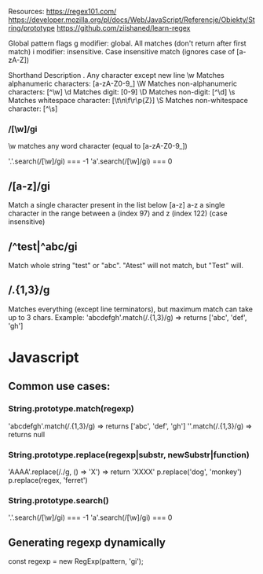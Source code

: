 Resources:
https://regex101.com/
https://developer.mozilla.org/pl/docs/Web/JavaScript/Referencje/Obiekty/String/prototype
https://github.com/ziishaned/learn-regex

Global pattern flags
g modifier: global. All matches (don't return after first match)
i modifier: insensitive. Case insensitive match (ignores case of [a-zA-Z])

Shorthand	Description
.	Any character except new line
\w	Matches alphanumeric characters: [a-zA-Z0-9_]
\W	Matches non-alphanumeric characters: [^\w]
\d	Matches digit: [0-9]
\D	Matches non-digit: [^\d]
\s	Matches whitespace character: [\t\n\f\r\p{Z}]
\S	Matches non-whitespace character: [^\s]

### /[\w]/gi
\w matches any word character (equal to [a-zA-Z0-9_])

'.'.search(/[\w]/gi) === -1
'a'.search(/[\w]/gi) === 0

## /[a-z]/gi
Match a single character present in the list below [a-z]
a-z a single character in the range between a (index 97) 
and z (index 122) (case insensitive)

## /^test|^abc/gi
Match whole string "test" or "abc".
"Atest" will not match, but "Test" will.


## /.{1,3}/g
Matches everything (except line terminators), but maximum match can take up to 3 chars.
Example:
'abcdefgh'.match(/.{1,3}/g) => returns ['abc', 'def', 'gh'] 

# Javascript

## Common use cases:
### String.prototype.match(regexp)
'abcdefgh'.match(/.{1,3}/g) => returns ['abc', 'def', 'gh'] 
''.match(/.{1,3}/g) => returns null

### String.prototype.replace(regexp|substr, newSubstr|function)
'AAAA'.replace(/./g, () => 'X') => return 'XXXX'
p.replace('dog', 'monkey')
p.replace(regex, 'ferret')

### String.prototype.search()
'.'.search(/[\w]/gi) === -1
'a'.search(/[\w]/gi) === 0

## Generating regexp dynamically
const regexp = new RegExp(pattern, 'gi');
